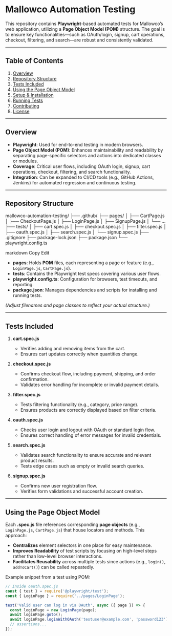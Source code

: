 # Mallowco Automation Testing

This repository contains **Playwright**-based automated tests for Mallowco’s web application, utilizing a **Page Object Model (POM)** structure. The goal is to ensure key functionalities—such as OAuth/login, signup, cart operations, checkout, filtering, and search—are robust and consistently validated.

---

## Table of Contents

1. [Overview](#overview)  
2. [Repository Structure](#repository-structure)  
3. [Tests Included](#tests-included)  
4. [Using the Page Object Model](#using-the-page-object-model)  
5. [Setup & Installation](#setup--installation)  
6. [Running Tests](#running-tests)  
7. [Contributing](#contributing)  
8. [License](#license)

---

## Overview

- **Playwright**: Used for end-to-end testing in modern browsers.  
- **Page Object Model (POM)**: Enhances maintainability and readability by separating page-specific selectors and actions into dedicated classes or modules.  
- **Coverage**: Critical user flows, including OAuth login, signup, cart operations, checkout, filtering, and search functionality.  
- **Integration**: Can be expanded to CI/CD tools (e.g., GitHub Actions, Jenkins) for automated regression and continuous testing.

---

## Repository Structure

mallowco-automation-testing/ ├── .github/ ├── pages/ │ ├── CartPage.js │ ├── CheckoutPage.js │ ├── LoginPage.js │ ├── SignupPage.js │ └── ... ├── tests/ │ ├── cart.spec.js │ ├── checkout.spec.js │ ├── filter.spec.js │ ├── oauth.spec.js │ ├── search.spec.js │ └── signup.spec.js ├── .gitignore ├── package-lock.json ├── package.json └── playwright.config.ts

markdown
Copy
Edit

- **pages**: Holds **POM** files, each representing a page or feature (e.g., `LoginPage.js`, `CartPage.js`).  
- **tests**: Contains the Playwright test specs covering various user flows.  
- **playwright.config.ts**: Configuration for browsers, test timeouts, and reporting.  
- **package.json**: Manages dependencies and scripts for installing and running tests.  

*(Adjust filenames and page classes to reflect your actual structure.)*

---

## Tests Included

1. **cart.spec.js**  
   - Verifies adding and removing items from the cart.  
   - Ensures cart updates correctly when quantities change.

2. **checkout.spec.js**  
   - Confirms checkout flow, including payment, shipping, and order confirmation.  
   - Validates error handling for incomplete or invalid payment details.

3. **filter.spec.js**  
   - Tests filtering functionality (e.g., category, price range).  
   - Ensures products are correctly displayed based on filter criteria.

4. **oauth.spec.js**  
   - Checks user login and logout with OAuth or standard login flow.  
   - Ensures correct handling of error messages for invalid credentials.

5. **search.spec.js**  
   - Validates search functionality to ensure accurate and relevant product results.  
   - Tests edge cases such as empty or invalid search queries.

6. **signup.spec.js**  
   - Confirms new user registration flow.  
   - Verifies form validations and successful account creation.

---

## Using the Page Object Model

Each **.spec.js** file references corresponding **page objects** (e.g., `LoginPage.js`, `CartPage.js`) that house locators and methods. This approach:

- **Centralizes** element selectors in one place for easy maintenance.  
- **Improves Readability** of test scripts by focusing on high-level steps rather than low-level browser interactions.  
- **Facilitates Reusability** across multiple tests since actions (e.g., `login()`, `addToCart()`) can be called repeatedly.

Example snippet from a test using POM:

```js
// Inside oauth.spec.js
const { test } = require('@playwright/test');
const { LoginPage } = require('../pages/LoginPage');

test('Valid user can log in via OAuth', async ({ page }) => {
  const loginPage = new LoginPage(page);
  await loginPage.goto();
  await loginPage.loginWithOAuth('testuser@example.com', 'password123');
  // assertions...
});
